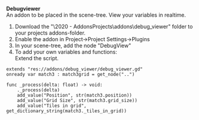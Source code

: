 <B>Debugviewer</B><BR>
An addon to be placed in the scene-tree. View your variables in realtime.<BR>
  1. Download the "\2020 - AddonsProjects\addons\debug_viewer\" folder to your projects addons-folder.<BR>
  2. Enable the addon in Project->Project Settings->Plugins<BR>
  3. In your scene-tree, add the node "DebugView"<BR>
  4. To add your own variables and functions:<BR>
  Extend the script. 
  <pre><code>extends "res://addons/debug_viewer/debug_viewer.gd"
onready var match3 : match3grid = get_node("..")

func _process(delta: float) -> void:
	._process(delta)
	add_value("Position", str(match3.position))
	add_value("Grid Size", str(match3.grid_size))
	add_value("Tiles in grid", get_dictionary_string(match3._tiles_in_grid))</code></pre>
